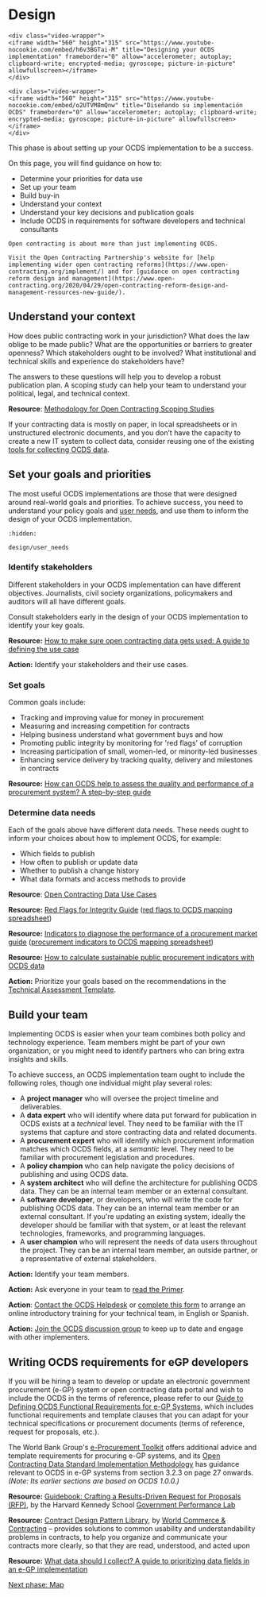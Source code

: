 # Design

```{ifconfig} language != 'es'
<div class="video-wrapper">
<iframe width="560" height="315" src="https://www.youtube-nocookie.com/embed/h6v3BGTai-M" title="Designing your OCDS implementation" frameborder="0" allow="accelerometer; autoplay; clipboard-write; encrypted-media; gyroscope; picture-in-picture" allowfullscreen></iframe>
</div>
```
```{ifconfig} language == 'es'
<div class="video-wrapper">
<iframe width="560" height="315" src="https://www.youtube-nocookie.com/embed/o2UTVM8mQnw" title="Diseñando su implementación OCDS" frameborder="0" allow="accelerometer; autoplay; clipboard-write; encrypted-media; gyroscope; picture-in-picture" allowfullscreen></iframe>
</div>
```

This phase is about setting up your OCDS implementation to be a success.

On this page, you will find guidance on how to:

* Determine your priorities for data use
* Set up your team
* Build buy-in
* Understand your context
* Understand your key decisions and publication goals
* Include OCDS in requirements for software developers and technical consultants

```{note}
Open contracting is about more than just implementing OCDS.

Visit the Open Contracting Partnership's website for [help implementing wider open contracting reforms](https://www.open-contracting.org/implement/) and for [guidance on open contracting reform design and management](https://www.open-contracting.org/2020/04/29/open-contracting-reform-design-and-management-resources-new-guide/).
```

## Understand your context

How does public contracting work in your jurisdiction? What does the law oblige to be made public? What are the opportunities or barriers to greater openness? Which stakeholders ought to be involved? What institutional and technical skills and experience do stakeholders have?

The answers to these questions will help you to develop a robust publication plan. A scoping study can help your team to understand your political, legal, and technical context.

**Resource**: [Methodology for Open Contracting Scoping Studies](https://www.open-contracting.org/resources/methodology-open-contracting-scoping-studies/)

If your contracting data is mostly on paper, in local spreadsheets or in unstructured electronic documents, and you don’t have the capacity to create a new IT system to collect data, consider reusing one of the existing [tools for collecting OCDS data](build/data_collection_tools).

## Set your goals and priorities

The most useful OCDS implementations are those that were designed around real-world goals and priorities. To achieve success, you need to understand your policy goals and [user needs](design/user_needs), and use them to inform the design of your OCDS implementation.

```{toctree}
:hidden:

design/user_needs
```

### Identify stakeholders

Different stakeholders in your OCDS implementation can have different objectives. Journalists, civil society organizations, policymakers and auditors will all have different goals.

Consult stakeholders early in the design of your OCDS implementation to identify your key goals.

**Resource:** [How to make sure open contracting data gets used: A guide to defining the use case](https://www.open-contracting.org/2016/08/18/use-case-guide/)

**Action:** Identify your stakeholders and their use cases.

### Set goals

Common goals include:

* Tracking and improving value for money in procurement
* Measuring and increasing competition for contracts
* Helping business understand what government buys and how
* Promoting public integrity by monitoring for 'red flags' of corruption
* Increasing participation of small, women-led, or minority-led businesses
* Enhancing service delivery by tracking quality, delivery and milestones in contracts

**Resource:** [How can OCDS help to assess the quality and performance of a procurement system? A step-by-step guide](https://www.open-contracting.org/2019/04/03/oecdmaps-ocds-step-by-step-guide/)

### Determine data needs

Each of the goals above have different data needs. These needs ought to inform your choices about how to implement OCDS, for example:

* Which fields to publish
* How often to publish or update data
* Whether to publish a change history
* What data formats and access methods to provide

**Resource**: [Open Contracting Data Use Cases](https://www.open-contracting.org/resources/open-contracting-data-use-cases/)

**Resource:** [Red Flags for Integrity Guide](https://www.open-contracting.org/resources/red-flags-integrity-giving-green-light-open-data-solutions/) ([red flags to OCDS mapping spreadsheet](https://docs.google.com/spreadsheets/d/12PFkUlQH09jQvcnORjcbh9-8d-NnIuk4mAQwdGiXeSM/edit#gid=0))

**Resource:** [Indicators to diagnose the performance of a procurement market guide](https://www.open-contracting.org/resources/indicators-to-diagnose-the-performance-of-a-procurement-market/) ([procurement indicators to OCDS mapping spreadsheet](https://docs.google.com/spreadsheets/d/1nG7e52E1CXOXoUjz6pimW4Z7er9u3DJSs98QKdJJioE/edit#gid=110864222))

**Resource:** [How to calculate sustainable public procurement indicators with OCDS data](https://www.open-contracting.org/resources/how-to-calculate-sustainable-public-procurement-indicators-with-ocds-data/)

**Action:** Prioritize your goals based on the recommendations in the [Technical Assessment Template](https://www.open-contracting.org/resources/technical-assessment-template/).

## Build your team

Implementing OCDS is easier when your team combines both policy and technology experience. Team members might be part of your own organization, or you might need to identify partners who can bring extra insights and skills.

To achieve success, an OCDS implementation team ought to include the following roles, though one individual might play several roles:

* A **project manager** who will oversee the project timeline and deliverables.
* A **data expert** who will identify where data put forward for publication in OCDS exists at a *technical* level. They need to be familiar with the IT systems that capture and store contracting data and related documents.
* A **procurement expert** who will identify which procurement information matches which OCDS fields, at a *semantic* level. They need to be familiar with procurement legislation and procedures.
* A **policy champion** who can help navigate the policy decisions of publishing and using OCDS data.
* A **system architect** who will define the architecture for publishing OCDS data. They can be an internal team member or an external consultant.
* A **software developer**, or developers, who will write the code for publishing OCDS data. They can be an internal team member or an external consultant. If you're updating an existing system, ideally the developer should be familiar with that system, or at least the relevant technologies, frameworks, and programming languages.
* A **user champion** who will represent the needs of data users throughout the project. They can be an internal team member, an outside partner, or a representative of external stakeholders.

**Action:** Identify your team members.

**Action:** Ask everyone in your team to [read the Primer](../../primer/index).

**Action**: [Contact the OCDS Helpdesk](../../support/index) or [complete this form](http://bit.ly/OCP-Training) to arrange an online introductory training for your technical team, in English or Spanish.

**Action:** [Join the OCDS discussion group](../../support/index) to keep up to date and engage with other implementers.

## Writing OCDS requirements for eGP developers

If you will be hiring a team to develop or update an electronic government procurement (e-GP) system or open contracting data portal and wish to include the OCDS in the terms of reference, please refer to our [Guide to Defining OCDS Functional Requirements for e-GP Systems](https://www.open-contracting.org/resources/guide-defining-open-contracting-data-standard-functional-requirements-electronic-government-procurement-systems/), which includes functional requirements and template clauses that you can adapt for your technical specifications or procurement documents (terms of reference, request for proposals, etc.).

The World Bank Group's [e-Procurement Toolkit](http://www.eprocurementtoolkit.org/) offers additional advice and template requirements for procuring e-GP systems, and its [Open Contracting Data Standard Implementation Methodology](http://www.eprocurementtoolkit.org/sites/default/files/2016-11/OCDS_Implemetation_Methodology_0.pdf#page=27) has guidance relevant to OCDS in e-GP systems from section 3.2.3 on page 27 onwards. *(Note: Its earlier sections are based on OCDS 1.0.0.)*

**Resource:** [Guidebook: Crafting a Results-Driven Request for Proposals (RFP)](https://govlab.hks.harvard.edu/guidebook-crafting-results-driven-request-proposals-rfp), by the Harvard Kennedy School [Government Performance Lab](https://govlab.hks.harvard.edu)

**Resource:** [Contract Design Pattern Library](https://contract-design.worldcc.com), by [World Commerce & Contracting](https://www.worldcc.com) – provides solutions to common usability and understandability problems in contracts, to help you organize and communicate your contracts more clearly, so that they are read, understood, and acted upon

**Resource:** [What data should I collect? A guide to prioritizing data fields in an e-GP implementation](https://www.open-contracting.org/es/resources/what-data-should-i-collect-a-guide-to-prioritizing-data-fields-in-an-e-gp-implementation/)

[Next phase: Map](map)
